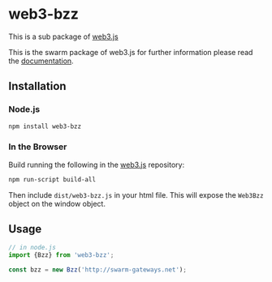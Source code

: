 # web3-bzz

This is a sub package of [web3.js][repo]

This is the swarm package of web3.js for further information please read the [documentation][docs].

## Installation

### Node.js

```bash
npm install web3-bzz
```

### In the Browser

Build running the following in the [web3.js][repo] repository:

```bash
npm run-script build-all
```

Then include `dist/web3-bzz.js` in your html file.
This will expose the `Web3Bzz` object on the window object.


## Usage

```js
// in node.js
import {Bzz} from 'web3-bzz';

const bzz = new Bzz('http://swarm-gateways.net');
```


[docs]: http://web3js.readthedocs.io/en/1.0/
[repo]: https://github.com/ethereum/web3.js


